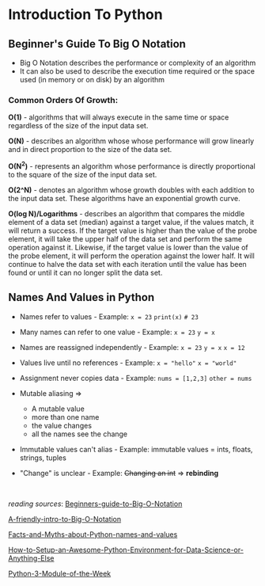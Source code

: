 # Introduction To Python

## Beginner's Guide To Big O Notation

* Big O Notation describes the performance or complexity of an algorithm
* It can also be used to describe the execution time required or the space used (in memory or on disk) by an algorithm

### Common Orders Of Growth:

**O(1)** - algorithms that will always execute in the same time or space regardless of the size of the input data set.

**O(N)** - describes an algorithm whose whose performance will grow linearly and in direct proportion to the size of the data set.

**O(N<sup>2</sup>)** - represents an algorithm whose performance is directly proportional to the square of the size of the input data set. 

**O(2^N)** - denotes an algorithm whose growth doubles with each addition to the input data set. These algorithms have an exponential growth curve.

**O(log N)/Logarithms** - describes an algorithm that compares the middle element of a data set (median) against a target value, if the values match, it will return a success. If the target value is higher than the value of the probe element, it will take the upper half of the data set and perform the same operation against it. Likewise, if the target value is lower than the value of the probe element, it will perform the operation against the lower half. It will continue to halve the data set with each iteration until the value has been found or until it can no longer split the data set.

## Names And Values in Python
* Names refer to values - Example: `x = 23` `print(x)` `# 23`

* Many names can refer to one value - Example: `x = 23` `y = x`

* Names are reassigned independently - Example: `x = 23` `y = x` `x = 12` 

* Values live until no references - Example: `x = "hello"` `x = "world"`

* Assignment never copies data - Example: `nums = [1,2,3]` `other = nums`

* Mutable aliasing => 
    - A mutable value
    - more than one name
    - the value changes
    - all the names see the change

* Immutable values can't alias - Example: immutable values = ints, floats, strings, tuples

* "Change" is unclear - Example: ~~Changing an int~~ => **rebinding** <br />

<br />


*reading sources*: [Beginners-guide-to-Big-O-Notation](https://rob-bell.net/2009/06/a-beginners-guide-to-big-o-notation)

[A-friendly-intro-to-Big-O-Notation](https://www.codenewbie.org/basecs/8)

[Facts-and-Myths-about-Python-names-and-values ](https://www.youtube.com/watch?v=_AEJHKGk9ns)

[How-to-Setup-an-Awesome-Python-Environment-for-Data-Science-or-Anything-Else](https://towardsdatascience.com/how-to-setup-an-awesome-python-environment-for-data-science-or-anything-else-35d358cc95d5)

[Python-3-Module-of-the-Week](https://pymotw.com/3/index.html)